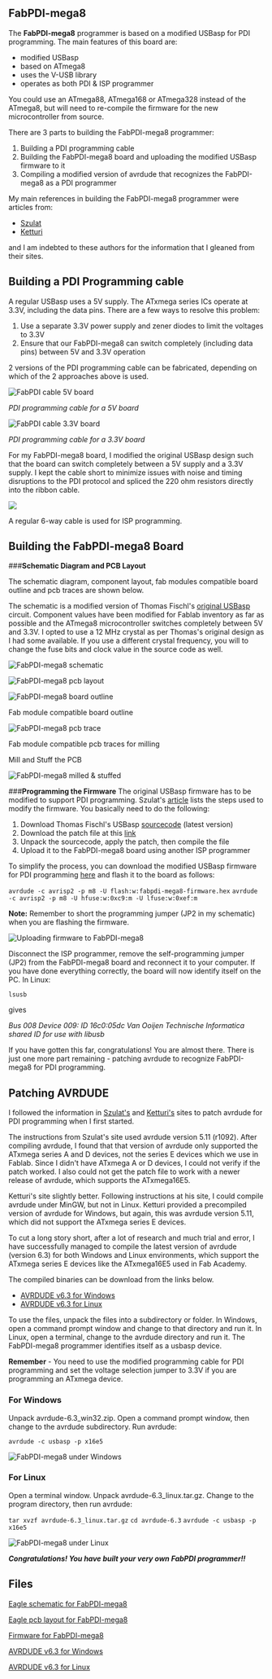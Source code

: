 ## FabPDI-mega8
The **FabPDI-mega8** programmer is based on a modified USBasp for PDI programming. The main features of this board are:
* modified USBasp
* based on ATmega8
* uses the V-USB library
* operates as both PDI & ISP programmer

You could use an ATmega88, ATmega168 or ATmega328 instead of the ATmega8, but will need to re-compile the firmware for the new microcontroller from source.

There are 3 parts to building the FabPDI-mega8 programmer:
1. Building a PDI programming cable
2. Building the FabPDI-mega8 board and uploading the modified USBasp firmware to it
3. Compiling a modified version of avrdude that recognizes the FabPDI-mega8 as a PDI programmer

My main references in building the FabPDI-mega8 programmer were articles from:
* [Szulat](http://szulat.blogspot.sg/2012/08/atxmega-programmer-for-050.html)
* [Ketturi](https://ketturi.kapsi.fi/2013/05/programming-xmega-with-usbasp-avrdude/)

and I am indebted to these authors for the information that I gleaned from their sites.

## Building a PDI Programming cable
A regular USBasp uses a 5V supply. The ATxmega series ICs operate at 3.3V, including the data pins. There are a few ways to resolve this problem:
1. Use a separate 3.3V power supply and zener diodes to limit the voltages to 3.3V
2. Ensure that our FabPDI-mega8 can switch completely (including data pins) between 5V and 3.3V operation

2 versions of the PDI programming cable can be fabricated, depending on which of the 2 approaches above is used.

![FabPDI cable 5V board](images/fabpdi-mega8_01.png)

*PDI programming cable for a 5V board*

![FabPDI cable 3.3V board](images/fabpdi-mega8_02.png)

*PDI programming cable for a 3.3V board*

For my FabPDI-mega8 board, I modified the original USBasp design such that the board can switch completely between a 5V supply and a 3.3V supply. I kept the cable short to minimize issues with noise and timing disruptions to the PDI protocol and spliced the 220 ohm resistors directly into the ribbon cable.

![](images/fabpdi-mega8_03.png)

A regular 6-way cable is used for ISP programming.

## Building the FabPDI-mega8 Board
###**Schematic Diagram and PCB Layout**

The schematic diagram, component layout, fab modules compatible board outline and pcb traces are shown below.

The schematic is a modified version of Thomas Fischl's [original USBasp](http://www.fischl.de/usbasp/) circuit. Component values have been modified for Fablab inventory as far as possible and the ATmega8 microcontroller switches completely between 5V and 3.3V. I opted to use a 12 MHz crystal as per Thomas's original design as I had some available. If you use a different crystal frequency, you will to change the fuse bits and clock value in the source code as well.

![FabPDI-mega8 schematic](images/fabpdi-mega8_04.png)

![FabPDI-mega8 pcb layout](images/fabpdi-mega8_05.png)

![FabPDI-mega8 board outline](images/fabpdi-mega8_outline.png)

Fab module compatible board outline

![FabPDI-mega8 pcb trace](images/fabpdi-mega8_traces.png)

Fab module compatible pcb traces for milling

Mill and Stuff the PCB

![FabPDI-mega8 milled & stuffed](images/fabpdi-mega8_06.png)

###**Programming the Firmware**
The original USBasp firmware has to be modified to support PDI programming. Szulat's [article](http://szulat.blogspot.sg/2012/08/atxmega-programmer-for-050.html) lists the steps used to modify the firmware. You basically need to do the following:

1. Download Thomas Fischl's USBasp [sourcecode](http://www.fischl.de/usbasp/usbasp.2011-05-28.tar.gz) (latest version)
2. Download the patch file at this [link](http://sz.toyspring.com/usbasp-pdi-usbaspfirmware-20120816.diff)
3. Unpack the sourcecode, apply the patch, then compile the file
4. Upload it to the FabPDI-mega8 board using another ISP programmer

To simplify the process, you can download the modified USBasp firmware for PDI programming [here](files/fabpdi-mega8/fabpdi-mega8-firmware.hex) and flash it to the board as follows:

`avrdude -c avrisp2 -p m8 -U flash:w:fabpdi-mega8-firmware.hex`
`avrdude -c avrisp2 -p m8 -U hfuse:w:0xc9:m -U lfuse:w:0xef:m`

**Note:** Remember to short the programming jumper (JP2 in my schematic) when you are flashing the firmware.

![Uploading firmware to FabPDI-mega8](images/fabpdi-mega8_07.png)

Disconnect the ISP programmer, remove the self-programming jumper (JP2) from the FabPDI-mega8 board and reconnect it to your computer. If you have done everything correctly, the board will now identify itself on the PC. In Linux:

`lsusb`

gives

*Bus 008 Device 009: ID 16c0:05dc Van Ooijen Technische Informatica shared ID for use with libusb*

If you have gotten this far, congratulations! You are almost there. There is just one more part remaining - patching avrdude to recognize FabPDI-mega8 for PDI programming.

## Patching AVRDUDE
I followed the information in [Szulat's](http://szulat.blogspot.sg/2012/08/atxmega-programmer-for-050.html) and [Ketturi's](https://ketturi.kapsi.fi/2013/05/programming-xmega-with-usbasp-avrdude/) sites to patch avrdude for PDI programming when I first started.

The instructions from Szulat's site used avrdude version 5.11 (r1092). After compiling avrdude, I found that that version of avrdude only supported the ATxmega series A and D devices, not the series E devices which we use in Fablab. Since I didn't have ATxmega A or D devices, I could not verify if the patch worked. I also could not get the patch file to work with a newer release of avrdude, which supports the ATxmega16E5.

Ketturi's site slightly better. Following instructions at his site, I could compile avrdude under MinGW, but not in Linux. Ketturi provided a precompiled version of avrdude for Windows, but again, this was avrdude version 5.11, which did not support the ATxmega series E devices.

To cut a long story short, after a lot of research and much trial and error, I have successfully managed to compile the latest version of avrdude (version 6.3) for both Windows and Linux environments, which support the ATxmega series E devices like the ATxmega16E5 used in Fab Academy.

The compiled binaries can be download from the links below.
* [AVRDUDE v6.3 for Windows](files/fabpdi-mega8/avrdude-6.3_win32.zip)
* [AVRDUDE v6.3 for Linux](files/fabpdi-mega8/avrdude-6.3_linux.tar.gz)

To use the files, unpack the files into a subdirectory or folder. In Windows, open a command prompt window and change to that directory and run it. In Linux, open a terminal, change to the avrdude directory and run it. The FabPDI-mega8 programmer identifies itself as a usbasp device.

**Remember** - You need to use the modified programming cable for PDI programming and set the voltage selection jumper to 3.3V if you are programming an ATxmega device.

### For Windows
Unpack avrdude-6.3_win32.zip. Open a command prompt window, then change to the avrdude subdirectory. Run avrdude:

`avrdude -c usbasp -p x16e5`

![FabPDI-mega8 under Windows](images/fabpdi-mega8_08.png)

### For Linux
Open a terminal window. Unpack avrdude-6.3_linux.tar.gz. Change to the program directory, then run avrdude:

`tar xvzf avrdude-6.3_linux.tar.gz`
`cd avrdude-6.3`
`avrdude -c usbasp -p x16e5`

![FabPDI-mega8 under Linux](images/fabpdi-mega8_09.png)

***Congratulations! You have built your very own FabPDI programmer!!***

## Files
[Eagle schematic for FabPDI-mega8](files/fabpdi-mega8/fabpdi-mega8.sch)

[Eagle pcb layout for FabPDI-mega8](files/fabpdi-mega8/fabpdi-mega8.brd)

[Firmware for FabPDI-mega8](files/fabpdi-mega8/fabpdi-mega8-firmware.hex)

[AVRDUDE v6.3 for Windows](files/fabpdi-mega8/avrdude-6.3_win32.zip)

[AVRDUDE v6.3 for Linux](files/fabpdi-mega8/avrdude-6.3_linux.tar.gz)
